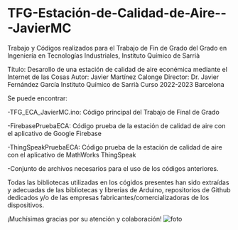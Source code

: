# TFG-Estación-de-Calidad-de-Aire---JavierMC
Trabajo y Códigos realizados para el Trabajo de Fin de Grado del Grado en Ingeniería en Tecnologías Industriales, Instituto Químico de Sarrià

Título: Desarollo de una estación de calidad de aire econémica mediante el Internet de las Cosas
Autor: Javier Martínez Calonge
Director: Dr. Javier Fernández García
Instituto Químico de Sarrià Curso 2022-2023
Barcelona

Se puede encontrar:

-TFG_ECA_JavierMC.ino: Código principal del Trabajo de Final de Grado

-FirebasePruebaECA: Código prueba de la estación de calidad de aire con el aplicativo de Google Firebase

-ThingSpeakPruebaECA: Código prueba de la estación de calidad de aire con el aplicativo de MathWorks ThingSpeak

-Conjunto de archivos necesarios para el uso de los códigos anteriores.

Todas las bibliotecas utilizadas en los cógidos presentes han sido extraídas y adecuadas de las bibliotecas y librerias de Arduino, repositorios de Github dedicados y/o de las empresas fabricantes/comercializadoras de los dispositivos. 

¡Muchísimas gracias por su atención y colaboración!
![foto](https://github.com/JavierMartinezCalonge/TFG-Estaci-n-de-Calidad-de-Aire---JavierMC/assets/101592742/82a33345-852d-47ed-9efd-125473d5908c)
